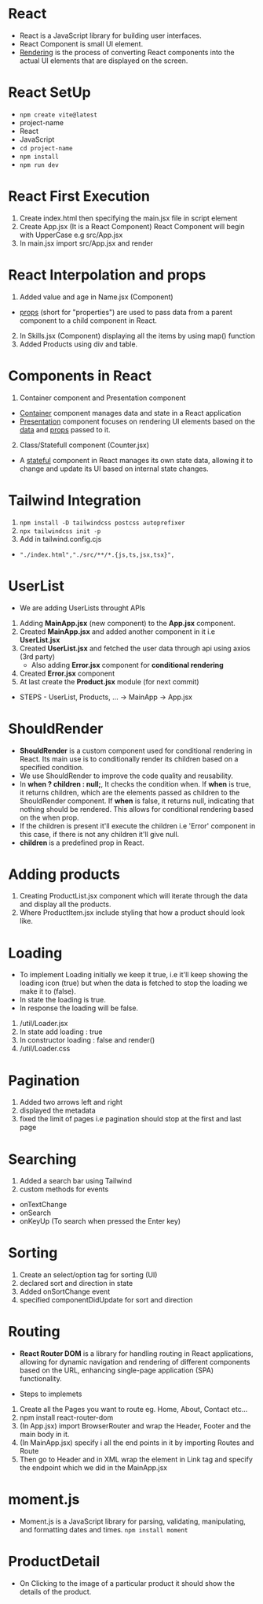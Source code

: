 # React 
- React is a JavaScript library for building user interfaces.
- React Component is small UI element.
- <u>Rendering</u> is the process of converting React components into the actual UI elements that are displayed on the screen.

# React SetUp
- ```npm create vite@latest```
- project-name
- React 
- JavaScript
- ```cd project-name ```
- ```npm install```
- ```npm run dev```

# React First Execution
1. Create index.html then specifying the main.jsx file in script element
2. Create App.jsx (It is a React Component) React Component will begin with UpperCase e.g src/App.jsx
3. In main.jsx import src/App.jsx and render

# React Interpolation and props
1. Added value and age in Name.jsx (Component)
- <u>props</u> (short for "properties") are used to pass data from a parent component to a child component in React.
2. In Skills.jsx (Component) displaying all the items by using map() function
3. Added Products using div and table.

# Components in React
1. Container component and Presentation component
- <u>Container</u> component manages data and state in a React application
- <u>Presentation</u> component focuses on rendering UI elements based on the <u>data</u> and <u>props</u> passed to it.
2. Class/Statefull component (Counter.jsx)
- A <u>stateful</u> component in React manages its own state data, allowing it to change and update its UI based on internal state changes.

# Tailwind Integration
1. ```npm install -D tailwindcss postcss autoprefixer```
2. ```npx tailwindcss init -p```
3. Add in tailwind.config.cjs
- ```"./index.html","./src/**/*.{js,ts,jsx,tsx}",```

# UserList
- We are adding UserLists throught APIs

1. Adding <b>MainApp.jsx</b> (new component) to the <b>App.jsx</b> component. 
2. Created <b>MainApp.jsx</b> and added another component in it i.e <b>UserList.jsx</b>
3. Created <b>UserList.jsx</b> and fetched the user data through api using axios (3rd party)
	- Also adding <b>Error.jsx</b> component for <b>conditional rendering</b>
4. Created <b>Error.jsx</b> component 
5. At last create the <b>Product.jsx</b> module (for next commit)

- STEPS - UserList, Products, ... -> MainApp -> App.jsx 

# ShouldRender
- <b>ShouldRender</b> is a custom component used for conditional rendering in React. Its main use is to conditionally render its children based on a specified condition.
- We use ShouldRender to improve the code quality and reusability.
- In <b>when ? children : null;</b>, It checks the condition when. If <b>when</b> is true, it returns children, which are the elements passed as children to the ShouldRender component. If <b>when</b> is false, it returns null, indicating that nothing should be rendered. This allows for conditional rendering based on the when prop.
- If the children is present it'll execute the children i.e 'Error' component in this case, if there is not any children it'll give null.
- <b>children </b>is a predefined prop in React.

# Adding products 
1. Creating ProductList.jsx component which will iterate through the data and display all the products.
2. Where ProductItem.jsx include styling that how a product should look like.

# Loading
- To implement Loading initially we keep it true, i.e it'll keep showing the loading icon (true) but when the data is fetched 
to stop the loading we make it to (false).
- In state the loading is true.
- In response the loading will be false.

1. /util/Loader.jsx
2. In state add loading : true
3. In constructor loading : false and render()
4. /util/Loader.css

# Pagination
1. Added two arrows left and right
2. displayed the metadata
3. fixed the limit of pages i.e pagination should stop at the first and last page

# Searching
1. Added a search bar using Tailwind
2. custom methods for events
- onTextChange
- onSearch
- onKeyUp (To search when pressed the Enter key)

# Sorting
1. Create an select/option tag for sorting (UI)
2. declared sort and direction in state
3. Added onSortChange event
4. specified componentDidUpdate for sort and direction

# Routing
- <b>React Router DOM</b> is a library for handling routing in React applications, allowing for dynamic navigation and rendering of different components based on the URL, enhancing single-page application (SPA) functionality.

- Steps to implemets 
1. Create all the Pages you want to route eg. Home, About, Contact etc...
2. npm install react-router-dom
3. (In App.jsx) import BrowserRouter and wrap the Header, Footer and the main body in it.
4. (In MainApp.jsx) specify i all the end points in it by importing Routes and Route
5. Then go to Header and in XML wrap the element in Link tag and specify the endpoint which we did in the MainApp.jsx

# moment.js
- Moment.js is a JavaScript library for parsing, validating, manipulating, and formatting dates and times.
```npm install moment```

# ProductDetail
- On Clicking to the image of a particular product it should show the details of the product.